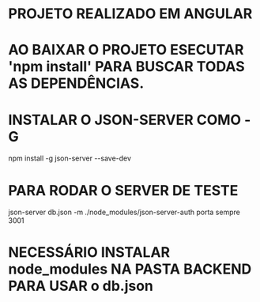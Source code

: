 # PROJETO REALIZADO EM ANGULAR

# AO BAIXAR O PROJETO ESECUTAR 'npm install' PARA BUSCAR TODAS AS DEPENDÊNCIAS.

# INSTALAR O JSON-SERVER COMO -G
  npm install -g json-server --save-dev

# PARA RODAR O SERVER DE TESTE
  json-server db.json -m ./node_modules/json-server-auth
  porta sempre 3001

# NECESSÁRIO INSTALAR node_modules NA PASTA BACKEND PARA USAR o db.json